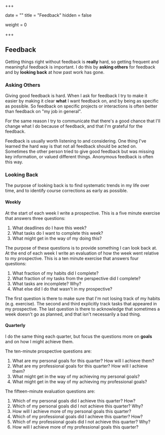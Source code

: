 +++

date = ""
title = "Feedback"
hidden = false

weight = 0

+++

## Feedback

Getting things right without feedback is **really** hard, so getting frequent and meaningful feedback is important. I do this by **asking others** for feedback and by **looking back** at how past work has gone.

### Asking Others

Giving good feedback is hard. When I ask for feedback I try to make it easier by making it clear **what** I want feedback on, and by being as specific as possible. So feedback on specific projects or interactions is often better than feedback on "my job in general".

For the same reason I try to communicate that there's a good chance that I'll change what I do because of feedback, and that I'm grateful for the feedback.

Feedback is usually worth listening to and considering. One thing I've learned the hard way is that not all feedback should be acted on. Sometimes the other person tried to give good feedback but was missing key information, or valued different things. Anonymous feedback is often this way.

### Looking Back

The purpose of looking back is to find systematic trends in my life over time, and to identify course corrections as early as possible.

#### Weekly

At the start of each week I write a prospective. This is a five minute exercise that answers three questions:

1. What deadlines do I have this week?
2. What tasks do I want to complete this week?
3. What might get in the way of my doing this?

The purpose of these questions is to provide something I can look back at. At the end of each week I write an evaluation of how the week went relative to my prospective. This is a ten minute exercise that answers four questions:

1. What fraction of my habits did I complete?
2. What fraction of my tasks from the perspective did I complete?
3. What tasks are incomplete? Why?
4. What else did I do that wasn't in my prospective?

The first question is there to make sure that I'm not losing track of my habits (e.g. exercise). The second and third explicitly track tasks that appeared in my prospective. The last question is there to acknowledge that sometimes a week doesn't go as planned, and that isn't necessarily a bad thing.

#### Quarterly

I do the same thing each quarter, but focus the questions more on **goals** and on how I might achieve them.

The ten-minute prospective questions are:

1. What are my personal goals for this quarter? How will I achieve them?
2. What are my professional goals for this quarter? How will I achieve them?
3. What might get in the way of my achieving my personal goals?
4. What might get in the way of my achieving my professional goals?

The fifteen-minute evaluation questions are:

1. Which of my personal goals did I achieve this quarter? How?
2. Which of my personal goals did I not achieve this quarter? Why?
3. How will I achieve more of my personal goals this quarter?
4. Which of my professional goals did I achieve this quarter? How?
5. Which of my professional goals did I not achieve this quarter? Why?
6. How will I achieve more of my professional goals this quarter?



